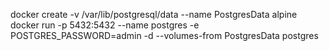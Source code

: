 
docker create -v /var/lib/postgresql/data --name PostgresData alpine  
docker run -p 5432:5432 --name postgres -e POSTGRES_PASSWORD=admin -d --volumes-from PostgresData postgres
